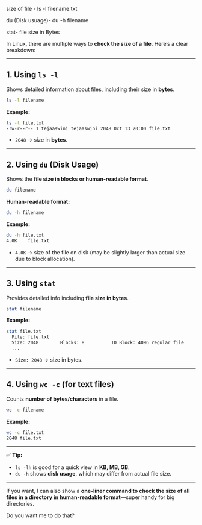 size of file - ls -l filename.txt

du (Disk usuage)- du -h filename

stat- file size in Bytes 

In Linux, there are multiple ways to **check the size of a file**. Here’s a clear breakdown:

---

## **1. Using `ls -l`**

Shows detailed information about files, including their size in **bytes**.

```bash
ls -l filename
```

**Example:**

```bash
ls -l file.txt
-rw-r--r-- 1 tejaaswini tejaaswini 2048 Oct 13 20:00 file.txt
```

* `2048` → size in **bytes**.

---

## **2. Using `du` (Disk Usage)**

Shows the **file size in blocks or human-readable format**.

```bash
du filename
```

**Human-readable format:**

```bash
du -h filename
```

**Example:**

```bash
du -h file.txt
4.0K    file.txt
```

* `4.0K` → size of the file on disk (may be slightly larger than actual size due to block allocation).

---

## **3. Using `stat`**

Provides detailed info including **file size in bytes**.

```bash
stat filename
```

**Example:**

```bash
stat file.txt
  File: file.txt
  Size: 2048        Blocks: 8          IO Block: 4096 regular file
  ...
```

* `Size: 2048` → size in bytes.

---

## **4. Using `wc -c`** (for text files)

Counts **number of bytes/characters** in a file.

```bash
wc -c filename
```

**Example:**

```bash
wc -c file.txt
2048 file.txt
```

---

✅ **Tip:**

* `ls -lh` is good for a quick view in **KB, MB, GB**.
* `du -h` shows **disk usage**, which may differ from actual file size.

---

If you want, I can also show a **one-liner command to check the size of all files in a directory in human-readable format**—super handy for big directories.

Do you want me to do that?
